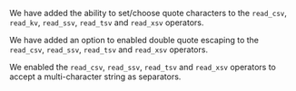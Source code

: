 We have added the ability to set/choose quote characters to the `read_csv`,
`read_kv`, `read_ssv`, `read_tsv` and `read_xsv` operators.

We have added an option to enabled double quote escaping to the  `read_csv`,
`read_ssv`, `read_tsv` and `read_xsv` operators.

We enabled the `read_csv`, `read_ssv`, `read_tsv` and `read_xsv` operators
to accept a multi-character string as separators.
